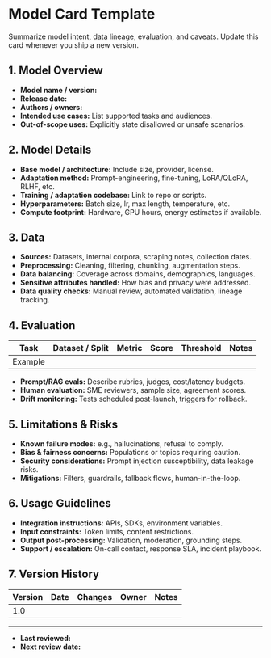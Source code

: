 # Model Card Template

Summarize model intent, data lineage, evaluation, and caveats. Update this card whenever you ship a new version.

## 1. Model Overview
- **Model name / version:**
- **Release date:**
- **Authors / owners:**
- **Intended use cases:** List supported tasks and audiences.
- **Out-of-scope uses:** Explicitly state disallowed or unsafe scenarios.

## 2. Model Details
- **Base model / architecture:** Include size, provider, license.
- **Adaptation method:** Prompt-engineering, fine-tuning, LoRA/QLoRA, RLHF, etc.
- **Training / adaptation codebase:** Link to repo or scripts.
- **Hyperparameters:** Batch size, lr, max length, temperature, etc.
- **Compute footprint:** Hardware, GPU hours, energy estimates if available.

## 3. Data
- **Sources:** Datasets, internal corpora, scraping notes, collection dates.
- **Preprocessing:** Cleaning, filtering, chunking, augmentation steps.
- **Data balancing:** Coverage across domains, demographics, languages.
- **Sensitive attributes handled:** How bias and privacy were addressed.
- **Data quality checks:** Manual review, automated validation, lineage tracking.

## 4. Evaluation
| Task | Dataset / Split | Metric | Score | Threshold | Notes |
|------|-----------------|--------|-------|-----------|-------|
| Example | | | | | |

- **Prompt/RAG evals:** Describe rubrics, judges, cost/latency budgets.
- **Human evaluation:** SME reviewers, sample size, agreement scores.
- **Drift monitoring:** Tests scheduled post-launch, triggers for rollback.

## 5. Limitations & Risks
- **Known failure modes:** e.g., hallucinations, refusal to comply.
- **Bias & fairness concerns:** Populations or topics requiring caution.
- **Security considerations:** Prompt injection susceptibility, data leakage risks.
- **Mitigations:** Filters, guardrails, fallback flows, human-in-the-loop.

## 6. Usage Guidelines
- **Integration instructions:** APIs, SDKs, environment variables.
- **Input constraints:** Token limits, content restrictions.
- **Output post-processing:** Validation, moderation, grounding steps.
- **Support / escalation:** On-call contact, response SLA, incident playbook.

## 7. Version History
| Version | Date | Changes | Owner | Notes |
|---------|------|---------|-------|-------|
| 1.0 |

---
- **Last reviewed:**
- **Next review date:**
